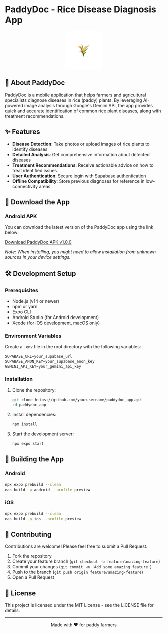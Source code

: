 # PaddyDoc - Rice Disease Diagnosis App

<div align="center">
  <img src="./assets/icon.png" alt="PaddyDoc Logo" width="120" />
</div>

## 🌾 About PaddyDoc

PaddyDoc is a mobile application that helps farmers and agricultural specialists diagnose diseases in rice (paddy) plants. By leveraging AI-powered image analysis through Google's Gemini API, the app provides quick and accurate identification of common rice plant diseases, along with treatment recommendations.

## ✨ Features

- **Disease Detection**: Take photos or upload images of rice plants to identify diseases
- **Detailed Analysis**: Get comprehensive information about detected diseases
- **Treatment Recommendations**: Receive actionable advice on how to treat identified issues
- **User Authentication**: Secure login with Supabase authentication
- **Offline Compatibility**: Store previous diagnoses for reference in low-connectivity areas

## 📱 Download the App

### Android APK

You can download the latest version of the PaddyDoc app using the link below:

[Download PaddyDoc APK v1.0.0](https://github.com/Axdityxa/paddydoc/releases/download/v1.0.0/application-21d7395b-e43c-4a0d-9acf-a3abef945c78.apk)

*Note: When installing, you might need to allow installation from unknown sources in your device settings.*

## 🛠️ Development Setup

### Prerequisites

- Node.js (v14 or newer)
- npm or yarn
- Expo CLI
- Android Studio (for Android development)
- Xcode (for iOS development, macOS only)

### Environment Variables

Create a `.env` file in the root directory with the following variables:

```
SUPABASE_URL=your_supabase_url
SUPABASE_ANON_KEY=your_supabase_anon_key
GEMINI_API_KEY=your_gemini_api_key
```

### Installation

1. Clone the repository:
   ```bash
   git clone https://github.com/yourusername/paddydoc_app.git
   cd paddydoc_app
   ```

2. Install dependencies:
   ```bash
   npm install
   ```

3. Start the development server:
   ```bash
   npx expo start
   ```

## 📲 Building the App

### Android

```bash
npx expo prebuild --clean
eas build -p android --profile preview
```

### iOS

```bash
npx expo prebuild --clean
eas build -p ios --profile preview
```

## 🤝 Contributing

Contributions are welcome! Please feel free to submit a Pull Request.

1. Fork the repository
2. Create your feature branch (`git checkout -b feature/amazing-feature`)
3. Commit your changes (`git commit -m 'Add some amazing feature'`)
4. Push to the branch (`git push origin feature/amazing-feature`)
5. Open a Pull Request

## 📄 License

This project is licensed under the MIT License - see the LICENSE file for details.


---

<div align="center">
  Made with ❤️ for paddy farmers
</div> 